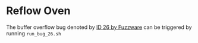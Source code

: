 # Reflow Oven

The buffer overflow bug denoted by [ID 26 by Fuzzware](https://github.com/fuzzware-fuzzer/fuzzware-experiments/tree/main/04-crash-analysis/26) can be triggered by running ``run_bug_26.sh``
